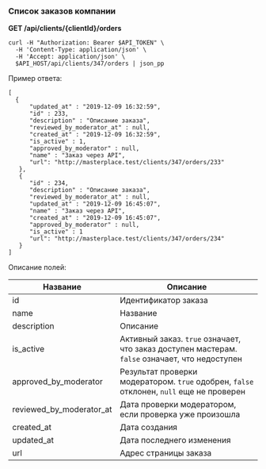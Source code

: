 ### Список заказов компании

**GET /api/clients/{clientId}/orders**

```
curl -H "Authorization: Bearer $API_TOKEN" \
  -H 'Content-Type: application/json' \
  -H 'Accept: application/json' \
  $API_HOST/api/clients/347/orders | json_pp
```

Пример ответа:

```
[
  {
      "updated_at" : "2019-12-09 16:32:59",
      "id" : 233,
      "description" : "Описание заказа",
      "reviewed_by_moderator_at" : null,
      "created_at" : "2019-12-09 16:32:59",
      "is_active" : 1,
      "approved_by_moderator" : null,
      "name" : "Заказ через API",
      "url": "http://masterplace.test/clients/347/orders/233"
   },
   {
      "id" : 234,
      "description" : "Описание заказа",
      "reviewed_by_moderator_at" : null,
      "updated_at" : "2019-12-09 16:45:07",
      "name" : "Заказ через API",
      "created_at" : "2019-12-09 16:45:07",
      "approved_by_moderator" : null,
      "is_active" : 1
      "url": "http://masterplace.test/clients/347/orders/234"
   }
]
```

Описание полей:

| Название | Описание |
|----------|----------|
| id | Идентификатор заказа |
| name | Название |
| description | Описание |
| is_active | Активный заказ. `true` означает, что заказ доступен мастерам. `false` означает, что недоступен |
| approved_by_moderator | Результат проверки модератором. `true` одобрен, `false` отклонен, `null` еще не проверен |
| reviewed_by_moderator_at | Дата проверки модератором, если проверка уже произошла |
| created_at | Дата создания |
| updated_at | Дата последнего изменения |
| url | Адрес страницы заказа |
